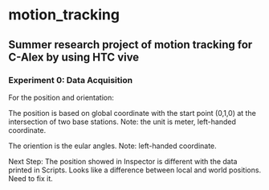 # motion_tracking
## Summer research project of motion tracking for C-Alex by using HTC vive

### Experiment 0: Data Acquisition
For the position and orientation:

The position is based on global coordinate with the start point (0,1,0) at the intersection of two base stations. Note: the unit is meter, left-handed coordinate.

The oriention is the eular angles. Note: left-handed coordinate.


Next Step:
The position showed in Inspector is different with the data printed in Scripts.
Looks like a difference between local and world positions. Need to fix it.
